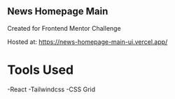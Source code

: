## News Homepage Main

Created for Frontend Mentor Challenge

Hosted at: https://news-homepage-main-ui.vercel.app/

# Tools Used

-React
-Tailwindcss
-CSS Grid
